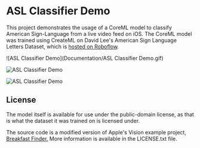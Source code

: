 # ASL Classifier Demo

This project demonstrates the usage of a CoreML model to classify American Sign-Language from a live video feed on iOS. The CoreML model was trained using CreateML on David Lee's American Sign Language Letters Dataset, which is [hosted on Roboflow](https://public.roboflow.com/object-detection/american-sign-language-letters).

![ASL Classifier Demo](Documentation/ASL Classifier Demo.gif)



![ASL Classifier Demo](Documentation/O-Detection.png)



![ASL Classifier Demo](Documentation/L-Detection.png)



## License

The model itself is available for use under the public-domain license, as that is what the dataset it was trained on is licensed under. 

The source code is a modified version of Apple's Vision example project, [Breakfast Finder.](https://developer.apple.com/documentation/vision/recognizing_objects_in_live_capture) More information is available in the LICENSE.txt file. 




